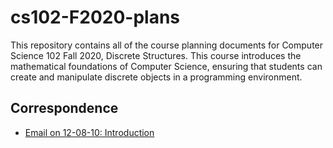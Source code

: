 # cs102-F2020-plans

This repository contains all of the course planning documents for Computer
Science 102 Fall 2020, Discrete Structures. This course introduces the
mathematical foundations of Computer Science, ensuring that students can create
and manipulate discrete objects in a programming environment.

## Correspondence

- [Email on 12-08-10: Introduction](emails/introduction-2020-08-10.md)
